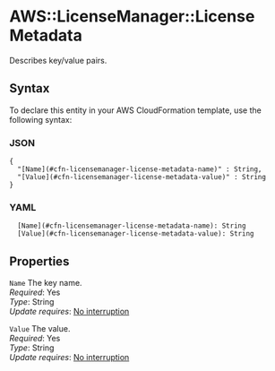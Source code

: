 # AWS::LicenseManager::License Metadata<a name="aws-properties-licensemanager-license-metadata"></a>

Describes key/value pairs\.

## Syntax<a name="aws-properties-licensemanager-license-metadata-syntax"></a>

To declare this entity in your AWS CloudFormation template, use the following syntax:

### JSON<a name="aws-properties-licensemanager-license-metadata-syntax.json"></a>

```
{
  "[Name](#cfn-licensemanager-license-metadata-name)" : String,
  "[Value](#cfn-licensemanager-license-metadata-value)" : String
}
```

### YAML<a name="aws-properties-licensemanager-license-metadata-syntax.yaml"></a>

```
  [Name](#cfn-licensemanager-license-metadata-name): String
  [Value](#cfn-licensemanager-license-metadata-value): String
```

## Properties<a name="aws-properties-licensemanager-license-metadata-properties"></a>

`Name`  <a name="cfn-licensemanager-license-metadata-name"></a>
The key name\.  
*Required*: Yes  
*Type*: String  
*Update requires*: [No interruption](https://docs.aws.amazon.com/AWSCloudFormation/latest/UserGuide/using-cfn-updating-stacks-update-behaviors.html#update-no-interrupt)

`Value`  <a name="cfn-licensemanager-license-metadata-value"></a>
The value\.  
*Required*: Yes  
*Type*: String  
*Update requires*: [No interruption](https://docs.aws.amazon.com/AWSCloudFormation/latest/UserGuide/using-cfn-updating-stacks-update-behaviors.html#update-no-interrupt)